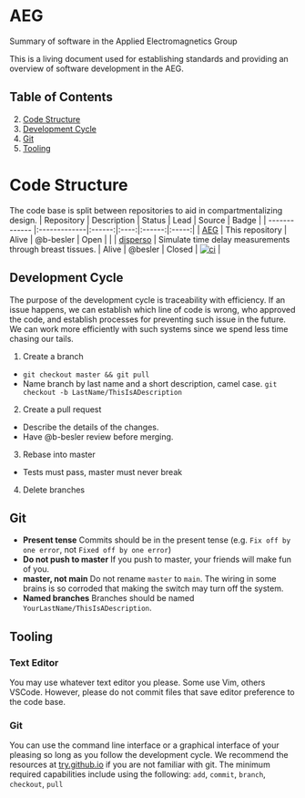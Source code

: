 # AEG
Summary of software in the Applied Electromagnetics Group

This is a living document used for establishing standards and providing an overview of software development in the AEG.

## Table of Contents
2. [Code Structure](#code-structure)
3. [Development Cycle](#development-cycle)
4. [Git](#git)
5. [Tooling](#tooling)

# Code Structure
The code base is split between repositories to aid in compartmentalizing design.
| Repository    | Description  | Status | Lead | Source | Badge |
| ------------- |:-------------|:------:|:----:|:------:|:-----:|
| [AEG](https://github.com/Applied-Electromagnetics-Group/AEG)              | This repository        | Alive | @b-besler | Open | |
| [disperso](https://github.com/Applied-Electromagnetics-Group/disperso)              | Simulate time delay measurements through breast tissues.        | Alive | @besler | Closed | [![ci](https://github.com/Applied-Electromagnetics-Group/disperso/actions/workflows/ci.yml/badge.svg)](https://github.com/Applied-Electromagnetics-Group/disperso/actions/workflows/ci.yml) |

## Development Cycle
The purpose of the development cycle is traceability with efficiency.
If an issue happens, we can establish which line of code is wrong, who approved the code, and establish processes for preventing such issue in the future.
We can work more efficiently with such systems since we spend less time chasing our tails.

1. Create a branch
  * `git checkout master && git pull`
  * Name branch by last name and a short description, camel case. `git checkout -b LastName/ThisIsADescription`
2. Create a pull request
  * Describe the details of the changes.
  * Have @b-besler review before merging.
3. Rebase into master 
  * Tests must pass, master must never break
4. Delete branches

## Git
* **Present tense** Commits should be in the present tense (e.g. `Fix off by one error`, not `Fixed off by one error`)
* **Do not push to master** If you push to master, your friends will make fun of you.
* **master, not main** Do not rename `master` to `main`. The wiring in some brains is so corroded that making the switch may turn off the system.
* **Named branches** Branches should be named `YourLastName/ThisIsADescription`.

## Tooling

### Text Editor
You may use whatever text editor you please.
Some use Vim, others VSCode.
However, please do not commit files that save editor preference to the code base.

### Git
You can use the command line interface or a graphical interface of your pleasing so long as you follow the development cycle.
We recommend the resources at [try.github.io](https://try.github.io/) if you are not familiar with git.
The minimum required capabilities include using the following: `add`, `commit`, `branch`, `checkout`, `pull`

